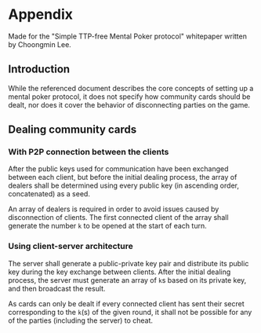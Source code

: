 # Appendix
Made for the "Simple TTP-free Mental Poker protocol" whitepaper written by
Choongmin Lee.

## Introduction
While the referenced document describes the core concepts of setting up a mental
poker protocol, it does not specify how community cards should be dealt, nor
does it cover the behavior of disconnecting parties on the game.

## Dealing community cards
### With P2P connection between the clients
After the public keys used for communication have been exchanged between each
client, but before the initial dealing process, the array of dealers shall be
determined using every public key (in ascending order, concatenated) as a seed.

An array of dealers is required in order to avoid issues caused by disconnection
of clients. The first connected client of the array shall generate the number
`k` to be opened at the start of each turn.

### Using client-server architecture
The server shall generate a public-private key pair and distribute its public
key during the key exchange between clients. After the initial dealing process,
the server must generate an array of `k`s based on its private key, and then
broadcast the result.

As cards can only be dealt if every connected client has sent their secret
corresponding to the `k`(s) of the given round, it shall not be possible for any
of the parties (including the server) to cheat.

